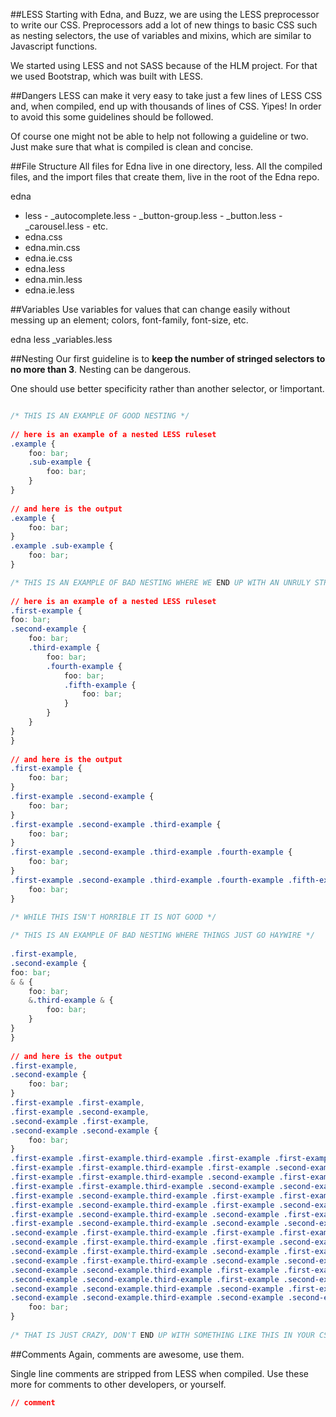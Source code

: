 ##LESS
Starting with Edna, and Buzz, we are using the LESS preprocessor to write our CSS. Preprocessors add a lot of new things to basic CSS such as nesting selectors, the use of variables and mixins, which are similar to Javascript functions.

We started using LESS and not SASS because of the HLM project. For that we used Bootstrap, which was built with LESS.

##Dangers
LESS can make it very easy to take just a few lines of LESS CSS and, when compiled, end up with thousands of lines of CSS. Yipes! In order to avoid this some guidelines should be followed.

Of course one might not be able to help not following a guideline or two. Just make sure that what is compiled is clean and concise.

##File Structure
All files for Edna live in one directory, less. All the compiled files, and the import files that create them, live in the root of the Edna repo.

edna
- less
       - _autocomplete.less
       - _button-group.less
       - _button.less
       - _carousel.less
       - etc.
- edna.css
- edna.min.css
- edna.ie.css
- edna.less
- edna.min.less
- edna.ie.less

##Variables
Use variables for values that can change easily without messing up an element; colors, font-family, font-size, etc.

edna
       less
       _variables.less

##Nesting
Our first guideline is to **keep the number of stringed selectors to no more than 3**. Nesting can be dangerous.

One should use better specificity rather than another selector, or !important.

```CSS

/* THIS IS AN EXAMPLE OF GOOD NESTING */
 
// here is an example of a nested LESS ruleset
.example {
	foo: bar;
	.sub-example {
		foo: bar;
	}
}
 
// and here is the output
.example {
	foo: bar;
}
.example .sub-example {
	foo: bar;
}

```

```CSS
/* THIS IS AN EXAMPLE OF BAD NESTING WHERE WE END UP WITH AN UNRULY STRING OF SELECTORS */
 
// here is an example of a nested LESS ruleset
.first-example {
foo: bar;
.second-example {
	foo: bar;
	.third-example {
		foo: bar;
		.fourth-example {
			foo: bar;
			.fifth-example {
				foo: bar;
			}
		}
	}
}
}
 
// and here is the output
.first-example {
	foo: bar;
}
.first-example .second-example {
	foo: bar;
}
.first-example .second-example .third-example {
	foo: bar;
}
.first-example .second-example .third-example .fourth-example {
	foo: bar;
}
.first-example .second-example .third-example .fourth-example .fifth-example {
	foo: bar;
}
 
/* WHILE THIS ISN'T HORRIBLE IT IS NOT GOOD */
```

```CSS
/* THIS IS AN EXAMPLE OF BAD NESTING WHERE THINGS JUST GO HAYWIRE */
 
.first-example,
.second-example {
foo: bar;
& & {
	foo: bar;
	&.third-example & {
		foo: bar;
	}
}
}
 
// and here is the output
.first-example,
.second-example {
	foo: bar;
}
.first-example .first-example,
.first-example .second-example,
.second-example .first-example,
.second-example .second-example {
	foo: bar;
}
.first-example .first-example.third-example .first-example .first-example,
.first-example .first-example.third-example .first-example .second-example,
.first-example .first-example.third-example .second-example .first-example,
.first-example .first-example.third-example .second-example .second-example,
.first-example .second-example.third-example .first-example .first-example,
.first-example .second-example.third-example .first-example .second-example,
.first-example .second-example.third-example .second-example .first-example,
.first-example .second-example.third-example .second-example .second-example,
.second-example .first-example.third-example .first-example .first-example,
.second-example .first-example.third-example .first-example .second-example,
.second-example .first-example.third-example .second-example .first-example,
.second-example .first-example.third-example .second-example .second-example,
.second-example .second-example.third-example .first-example .first-example,
.second-example .second-example.third-example .first-example .second-example,
.second-example .second-example.third-example .second-example .first-example,
.second-example .second-example.third-example .second-example .second-example {
	foo: bar;
}
 
/* THAT IS JUST CRAZY, DON'T END UP WITH SOMETHING LIKE THIS IN YOUR CSS */
```


##Comments
Again, comments are awesome, use them.

Single line comments are stripped from LESS when compiled. Use these more for comments to other developers, or yourself.

```CSS
// comment
```